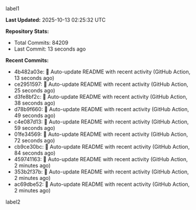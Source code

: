 
label1 
<!-- ACTIVITY_START -->
**Last Updated:** 2025-10-13 02:25:32 UTC

**Repository Stats:**
- Total Commits: 84209
- Last Commit: 13 seconds ago

**Recent Commits:**
- 4b482a03e: 🤖 Auto-update README with recent activity (GitHub Action, 13 seconds ago)
- ce2951597: 🤖 Auto-update README with recent activity (GitHub Action, 25 seconds ago)
- d3fe8bf2c: 🤖 Auto-update README with recent activity (GitHub Action, 38 seconds ago)
- d78b9f660: 🤖 Auto-update README with recent activity (GitHub Action, 49 seconds ago)
- c4e087d13: 🤖 Auto-update README with recent activity (GitHub Action, 59 seconds ago)
- 01fe34569: 🤖 Auto-update README with recent activity (GitHub Action, 72 seconds ago)
- cb9ce30bc: 🤖 Auto-update README with recent activity (GitHub Action, 84 seconds ago)
- 459741163: 🤖 Auto-update README with recent activity (GitHub Action, 2 minutes ago)
- 353b2f37b: 🤖 Auto-update README with recent activity (GitHub Action, 2 minutes ago)
- ac69dbe52: 🤖 Auto-update README with recent activity (GitHub Action, 2 minutes ago)
<!-- ACTIVITY_END -->

label2
